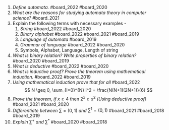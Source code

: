 1. *Define automata.* #board_2022 #board_2020 
2. *What are the reasons for studying automata theory in computer science?* #board_2021 
3. Explain the following terms with necessary examples -
	1. *String* #board_2022 #board_2020 
	2. *Binary alphabet* #board_2022 #board_2021 #board_2019 
	3. *Language of automata* #board_2019 
	4. *Grammar of language* #board_2022 #board_2020 
	5. Symbols, Alphabet, Language, Length of string
4. *What is binary relation? Write properties of binary relation?* #board_2020 #board_2019 
5. *What is deductive* #board_2022 #board_2020 
6. *What is inductive proof? Prove the theorem using mathematical induction.* #board_2022  #board_2019 
7. *Using mathematical induction prove that for all* #board_2022  $$ N \geq 0, \sum_{I=0}^{N} I^2 = \frac{N(N+1)(2N+1)}{6} $$ 
8. *Prove the theorem, if* $x\ge4$ then $2^{x}\ge x^2$  *(Using deductive proof)* #board_2021 #board_2020 
9. *Differentiate between* $\sum=\left(0,1\right)$ *and* $\sum^1=\left(0,1\right)$ #board_2021 #board_2018 #board_2019 
10. *Explain* $\sum^+$ *and* $\sum^*$ #board_2020 #board_2018 
